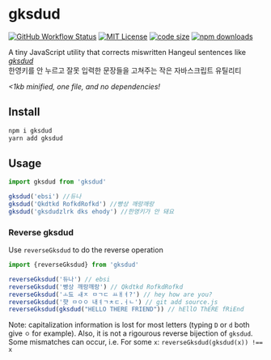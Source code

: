 # gksdud


[![GitHub Workflow Status](https://img.shields.io/github/actions/workflow/status/chalkpe/gksdud/test.yml?style=flat-square)](https://github.com/ChalkPE/gksdud/actions) [![MIT License](https://img.shields.io/github/license/ChalkPE/gksdud.svg?style=flat-square)](LICENSE) [![code size](https://img.shields.io/bundlephobia/min/gksdud.svg?style=flat-square)](https://bundlephobia.com/result?p=gksdud) [![npm downloads](https://img.shields.io/npm/dt/gksdud.svg?style=flat-square)](https://www.npmjs.com/package/gksdud)

A tiny JavaScript utility that corrects miswritten Hangeul sentences like [*gksdud*](https://en.wikipedia.org/wiki/Language_input_keys#Han/Yeong_(%ED%95%9C/%EC%98%81))  
한영키를 안 누르고 잘못 입력한 문장들을 고쳐주는 작은 자바스크립트 유틸리티

*<1kb minified, one file, and no dependencies!*

## Install

```bash
npm i gksdud
yarn add gksdud
```

## Usage

```js
import gksdud from 'gksdud'

gksdud('ebsi') //듀나
gksdud('Qkdtkd RofkdRofkd') //빵상 깨랑깨랑
gksdud('gksdudzlrk dks ehody') //한영키가 안 돼요
```
### Reverse gksdud

Use `reverseGksdud` to do the reverse operation

```js
import {reverseGksdud} from 'gksdud'

reverseGksdud('듀나') // ebsi
reverseGksdud('빵상 깨랑깨랑') // Qkdtkd RofkdRofkd
reverseGksdud('ㅗ됴 ㅙㅈ ㅁㄱㄷ ㅛㅐㅕ?') // hey how are you?
reverseGksdud('햣 ㅁㅇㅇ 내ㅕㄱㅊㄷ.ㅓㄴ') // git add source.js
reverseGksdud(gksdud("HELLO THERE FRIEND")) // hEllO ThERE fRiEnd
```

Note: capitalization information is lost for most letters (typing `D` or `d` both give `ㅇ` for example). Also, it is not a rigourous reverse bijection of `gksdud`. Some mismatches can occur, i.e. For some `x`: ``reverseGksdud(gksdud(x)) !== x`` 